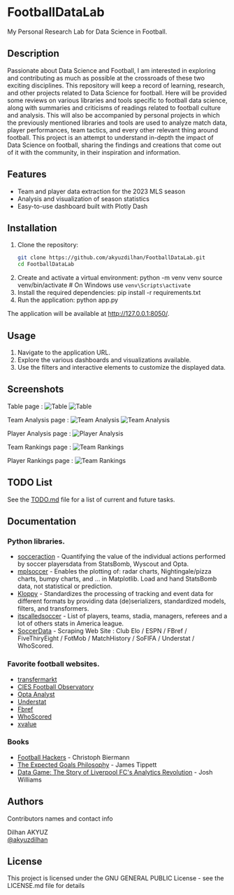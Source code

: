 # FootballDataLab

My Personal Research Lab for Data Science in Football.

## Description

Passionate about Data Science and Football, I am interested in exploring and contributing as much as possible at the crossroads of these two exciting disciplines. This repository will keep a record of learning, research, and other projects related to Data Science for football. Here will be provided some reviews on various libraries and tools specific to football data science, along with summaries and criticisms of readings related to football culture and analysis. This will also be accompanied by personal projects in which the previously mentioned libraries and tools are used to analyze match data, player performances, team tactics, and every other relevant thing around football. This project is an attempt to understand in-depth the impact of Data Science on football, sharing the findings and creations that come out of it with the community, in their inspiration and information.

## Features

- Team and player data extraction for the 2023 MLS season 
- Analysis and visualization of season statistics
- Easy-to-use dashboard built with Plotly Dash

## Installation

1. Clone the repository:
   ```bash
   git clone https://github.com/akyuzdilhan/FootballDataLab.git
   cd FootballDataLab
2. Create and activate a virtual environment:
   python -m venv venv
   source venv/bin/activate  # On Windows use `venv\Scripts\activate`
3. Install the required dependencies:
   pip install -r requirements.txt
4. Run the application:
   python app.py

The application will be available at http://127.0.0.1:8050/.

## Usage
1. Navigate to the application URL.
1. Explore the various dashboards and visualizations available.
1. Use the filters and interactive elements to customize the displayed data.

## Screenshots

Table page :
![Table](screenshots/ploty-table1.png)
![Table](screenshots/ploty-table2.png)

Team Analysis page :
![Team Analysis](screenshots/ploty-team-analysis1.png)
![Team Analysis](screenshots/ploty-team-analysis2.png)

Player Analysis page :
![Player Analysis](screenshots/player-analysis.png)

Team Rankings page :
![Team Rankings](screenshots/team-rankings.png)

Player Rankings page :
![Team Rankings](screenshots/player-rankings.png)

## TODO List

See the [TODO.md](TODO.md) file for a list of current and future tasks.

## Documentation

### Python libraries.
* [socceraction](https://socceraction.readthedocs.io/en/latest/) - Quantifying the value of the individual actions performed by soccer playersdata from StatsBomb, Wyscout and Opta.
* [mplsoccer](https://mplsoccer.readthedocs.io/en/latest/) - Enables the plotting of: radar charts, Nightingale/pizza charts, bumpy charts, and … in Matplotlib. Load and hand StatsBomb data, not statistical or prediction.
* [Kloppy](https://kloppy.pysport.org/) - Standardizes the processing of tracking and event data for different formats by providing data (de)serializers, standardized models, filters, and transformers.
* [itscalledsoccer](https://american-soccer-analysis.github.io/itscalledsoccer/) - List of players, teams, stadia, managers, referees and a lot of others stats in America league.
* [SoccerData](https://soccerdata.readthedocs.io/en/latest/) - Scraping Web Site : Club Elo / ESPN / FBref / FiveThiryEight / FotMob / MatchHistory / SoFIFA / Understat / WhoScored.

### Favorite football websites.
* [transfermarkt](https://www.transfermarkt.co.uk/)
* [CIES Football Observatory](https://football-observatory.com/)
* [Opta Analyst](https://theanalyst.com/eu/sport/football/)
* [Understat](https://understat.com/)
* [Fbref](https://fbref.com/en/)
* [WhoScored](https://www.whoscored.com/)
* [xvalue](https://xvalue.ai/)

### Books
* [Football Hackers](https://www.amazon.co.uk/Football-Hackers-Science-Data-Revolution/dp/1788702050/ref=pd_sbs_d_sccl_3_4/261-0484870-1509713?pd_rd_w=zegIA&content-id=amzn1.sym.f5d177b3-9290-4c61-8b0e-06b08cdd933f&pf_rd_p=f5d177b3-9290-4c61-8b0e-06b08cdd933f&pf_rd_r=D8Z462B9TWYD8DH22CF1&pd_rd_wg=xoclF&pd_rd_r=39985e64-a1f1-45fa-9e4b-c44a62e74f0f&pd_rd_i=1788702050&psc=1) - Christoph Biermann
* [The Expected Goals Philosophy](https://www.amazon.co.uk/Expected-Goals-Philosophy-Game-Changing-Analysing/dp/1089883188/ref=pd_bxgy_d_sccl_1/261-0484870-1509713?pd_rd_w=PZV6s&content-id=amzn1.sym.46f507f3-7fc1-4bf4-9492-ed026d6e4f68&pf_rd_p=46f507f3-7fc1-4bf4-9492-ed026d6e4f68&pf_rd_r=XZ3HRXNXVH5T6MHA732W&pd_rd_wg=VauYX&pd_rd_r=e250d966-929b-4644-ae52-8daf1f1df9de&pd_rd_i=1089883188&psc=1) - James Tippett
* [Data Game: The Story of Liverpool FC's Analytics Revolution](https://www.amazon.co.uk/Expected-Goals-Philosophy-Game-Changing-Analysing/dp/1089883188/ref=pd_bxgy_d_sccl_1/261-0484870-1509713?pd_rd_w=PZV6s&content-id=amzn1.sym.46f507f3-7fc1-4bf4-9492-ed026d6e4f68&pf_rd_p=46f507f3-7fc1-4bf4-9492-ed026d6e4f68&pf_rd_r=XZ3HRXNXVH5T6MHA732W&pd_rd_wg=VauYX&pd_rd_r=e250d966-929b-4644-ae52-8daf1f1df9de&pd_rd_i=1089883188&psc=1) - Josh Williams

## Authors

Contributors names and contact info

Dilhan AKYUZ  
[@akyuzdilhan](https://www.linkedin.com/in/dilhan-akyuz/)

## License

This project is licensed under the GNU GENERAL PUBLIC License - see the LICENSE.md file for details
